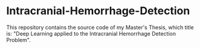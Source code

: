 # Intracranial-Hemorrhage-Detection

This repository contains the source code of my Master's Thesis, which title is: "Deep Learning applied to the Intracranial Hemorrhage Detection Problem".
